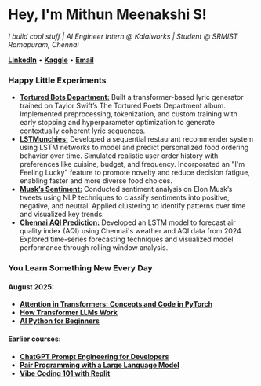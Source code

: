 # **Hey, I'm Mithun Meenakshi S!**
*I build cool stuff | AI Engineer Intern @ Kalaiworks | Student @ SRMIST Ramapuram, Chennai*

 [**LinkedIn**](https://www.linkedin.com/in/mithunmeenakshi/) • [**Kaggle**](https://www.kaggle.com/mithunmeenakshis) • [**Email**](mithunmeenakshis@gmail.com)

### **Happy Little Experiments**
- [**Tortured Bots Department:**](https://github.com/mithunmeenakshis/i-mess-around-here/tree/main/tortured-bots-department) Built a transformer-based lyric generator trained on Taylor Swift’s The Tortured Poets Department album. Implemented preprocessing, tokenization, and custom training with early stopping and hyperparameter optimization to generate contextually coherent lyric sequences.
- [**LSTMunchies:**](https://www.kaggle.com/code/mithunmeenakshis/lstmunchies) Developed a sequential restaurant recommender system using LSTM networks to model and predict personalized food ordering behavior over time. Simulated realistic user order history with preferences like cuisine, budget, and frequency. Incorporated an "I'm Feeling Lucky" feature to promote novelty and reduce decision fatigue, enabling faster and more diverse food choices.
- [**Musk’s Sentiment:**](https://www.kaggle.com/code/mithunmeenakshis/musk-s-sentiment) Conducted sentiment analysis on Elon Musk’s tweets using NLP techniques to classify sentiments into positive, negative, and neutral. Applied clustering to identify patterns over time and visualized key trends.
- [**Chennai AQI Prediction:**](https://github.com/mithunmeenakshis/chennai_aqi) Developed an LSTM model to forecast air quality index (AQI) using Chennai's weather and AQI data from 2024. Explored time-series forecasting techniques and visualized model performance through rolling window analysis.

### **You Learn Something New Every Day**
#### August 2025:
- [**Attention in Transformers: Concepts and Code in PyTorch**](https://learn.deeplearning.ai/accomplishments/fc86794a-df9c-48f7-ab17-2e1a9a00487b?usp=sharing)
- [**How Transformer LLMs Work**](https://learn.deeplearning.ai/accomplishments/011d96b6-37d0-4281-b54e-97324348be89?usp=sharing)
- [**AI Python for Beginners**](https://learn.deeplearning.ai/accomplishments/1c4c20bf-62de-48e9-bb0a-637b765de6c5?usp=sharing)

#### Earlier courses: 
- [**ChatGPT Prompt Engineering for Developers**](https://learn.deeplearning.ai/accomplishments/ed160f06-e6e1-4c82-ac9f-f370b219acb6?usp=sharing)
- [**Pair Programming with a Large Language Model**](https://learn.deeplearning.ai/accomplishments/d78aef5d-a532-448f-9adb-495edf5f88e3?usp=sharing)
- [**Vibe Coding 101 with Replit**](https://learn.deeplearning.ai/accomplishments/c422c946-8d47-40be-94fc-2aa651bad949?usp=sharing)
